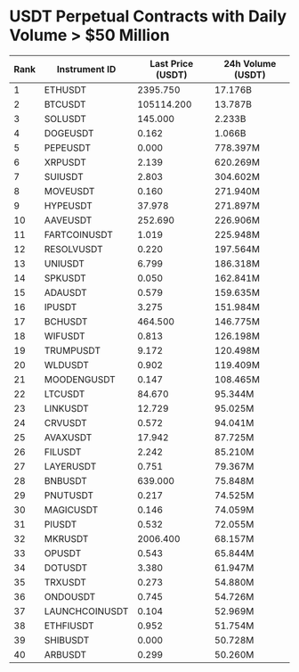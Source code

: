 # USDT Perpetual Contracts with Daily Volume > $50 Million

| Rank | Instrument ID | Last Price (USDT) | 24h Volume (USDT) |
|------|---------------|-------------------|-------------------|
| 1 | ETHUSDT | 2395.750 | 17.176B |
| 2 | BTCUSDT | 105114.200 | 13.787B |
| 3 | SOLUSDT | 145.000 | 2.233B |
| 4 | DOGEUSDT | 0.162 | 1.066B |
| 5 | PEPEUSDT | 0.000 | 778.397M |
| 6 | XRPUSDT | 2.139 | 620.269M |
| 7 | SUIUSDT | 2.803 | 304.602M |
| 8 | MOVEUSDT | 0.160 | 271.940M |
| 9 | HYPEUSDT | 37.978 | 271.897M |
| 10 | AAVEUSDT | 252.690 | 226.906M |
| 11 | FARTCOINUSDT | 1.019 | 225.948M |
| 12 | RESOLVUSDT | 0.220 | 197.564M |
| 13 | UNIUSDT | 6.799 | 186.318M |
| 14 | SPKUSDT | 0.050 | 162.841M |
| 15 | ADAUSDT | 0.579 | 159.635M |
| 16 | IPUSDT | 3.275 | 151.984M |
| 17 | BCHUSDT | 464.500 | 146.775M |
| 18 | WIFUSDT | 0.813 | 126.198M |
| 19 | TRUMPUSDT | 9.172 | 120.498M |
| 20 | WLDUSDT | 0.902 | 119.409M |
| 21 | MOODENGUSDT | 0.147 | 108.465M |
| 22 | LTCUSDT | 84.670 | 95.344M |
| 23 | LINKUSDT | 12.729 | 95.025M |
| 24 | CRVUSDT | 0.572 | 94.041M |
| 25 | AVAXUSDT | 17.942 | 87.725M |
| 26 | FILUSDT | 2.242 | 85.210M |
| 27 | LAYERUSDT | 0.751 | 79.367M |
| 28 | BNBUSDT | 639.000 | 75.848M |
| 29 | PNUTUSDT | 0.217 | 74.525M |
| 30 | MAGICUSDT | 0.146 | 74.059M |
| 31 | PIUSDT | 0.532 | 72.055M |
| 32 | MKRUSDT | 2006.400 | 68.157M |
| 33 | OPUSDT | 0.543 | 65.844M |
| 34 | DOTUSDT | 3.380 | 61.947M |
| 35 | TRXUSDT | 0.273 | 54.880M |
| 36 | ONDOUSDT | 0.745 | 54.726M |
| 37 | LAUNCHCOINUSDT | 0.104 | 52.969M |
| 38 | ETHFIUSDT | 0.952 | 51.754M |
| 39 | SHIBUSDT | 0.000 | 50.728M |
| 40 | ARBUSDT | 0.299 | 50.260M |
